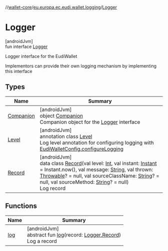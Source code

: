 //[wallet-core](../../../index.md)/[eu.europa.ec.eudi.wallet.logging](../index.md)/[Logger](index.md)

# Logger

[androidJvm]\
fun interface [Logger](index.md)

Logger interface for the EudiWallet

Implementors can provide their own logging mechanism by implementing this interface

## Types

| Name                             | Summary                                                                                                                                                                                                                                                                                                                                                                                                                                                                                                                                                                                                                                                                                                         |
|----------------------------------|-----------------------------------------------------------------------------------------------------------------------------------------------------------------------------------------------------------------------------------------------------------------------------------------------------------------------------------------------------------------------------------------------------------------------------------------------------------------------------------------------------------------------------------------------------------------------------------------------------------------------------------------------------------------------------------------------------------------|
| [Companion](-companion/index.md) | [androidJvm]<br>object [Companion](-companion/index.md)<br>Companion object for the [Logger](index.md) interface                                                                                                                                                                                                                                                                                                                                                                                                                                                                                                                                                                                                |
| [Level](-level/index.md)         | [androidJvm]<br>annotation class [Level](-level/index.md)<br>Log level annotation for configuring logging with [EudiWalletConfig.configureLogging](../../eu.europa.ec.eudi.wallet/-eudi-wallet-config/configure-logging.md)                                                                                                                                                                                                                                                                                                                                                                                                                                                                                     |
| [Record](-record/index.md)       | [androidJvm]<br>data class [Record](-record/index.md)(val level: [Int](https://kotlinlang.org/api/latest/jvm/stdlib/kotlin/-int/index.html), val instant: [Instant](https://developer.android.com/reference/kotlin/java/time/Instant.html) = Instant.now(), val message: [String](https://kotlinlang.org/api/latest/jvm/stdlib/kotlin/-string/index.html), val thrown: [Throwable](https://kotlinlang.org/api/latest/jvm/stdlib/kotlin/-throwable/index.html)? = null, val sourceClassName: [String](https://kotlinlang.org/api/latest/jvm/stdlib/kotlin/-string/index.html)? = null, val sourceMethod: [String](https://kotlinlang.org/api/latest/jvm/stdlib/kotlin/-string/index.html)? = null)<br>Log record |

## Functions

| Name          | Summary                                                                                               |
|---------------|-------------------------------------------------------------------------------------------------------|
| [log](log.md) | [androidJvm]<br>abstract fun [log](log.md)(record: [Logger.Record](-record/index.md))<br>Log a record |
